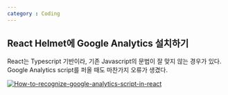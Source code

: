 ```yaml
---
category : Coding
---
```



## React Helmet에 Google Analytics 설치하기

React는 Typescript 기반이라, 기존 Javascript의 문법이 잘 맞지 않는 경우가 있다.
Google Analytics script를 퍼올 때도 마찬가지 오류가 생겼다.


[![How-to-recognize-google-analytics-script-in-react](https://user-images.githubusercontent.com/35059428/70205169-94df8100-1766-11ea-9718-1d5c75caa086.png '스크립트 안쪽을 따옴표로 묶어주니 인식이 된단다')
](https://github.com/nfl/react-helmet/issues/334#MDEyOklzc3VlQ29tbWVudDQxMzMxOTM4Mw==)